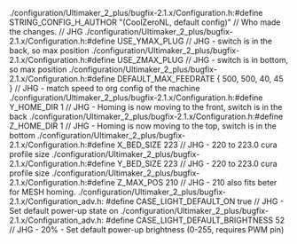 ./configuration/Ultimaker_2_plus/bugfix-2.1.x/Configuration.h:#define STRING_CONFIG_H_AUTHOR "(CoolZeroNL, default config)" // Who made the changes.    // JHG
./configuration/Ultimaker_2_plus/bugfix-2.1.x/Configuration.h:#define USE_YMAX_PLUG   // JHG - switch is in the back, so max position
./configuration/Ultimaker_2_plus/bugfix-2.1.x/Configuration.h:#define USE_ZMAX_PLUG   // JHG - switch is in bottom, so max position
./configuration/Ultimaker_2_plus/bugfix-2.1.x/Configuration.h:#define DEFAULT_MAX_FEEDRATE          { 500, 500, 40, 45 }      // JHG - match speed to org config of the machine
./configuration/Ultimaker_2_plus/bugfix-2.1.x/Configuration.h:#define Y_HOME_DIR 1     // JHG - Homing is now moving to the front, switch is in the back
./configuration/Ultimaker_2_plus/bugfix-2.1.x/Configuration.h:#define Z_HOME_DIR 1     // JHG - Homing is now moving to the top, switch is in the bottom
./configuration/Ultimaker_2_plus/bugfix-2.1.x/Configuration.h:#define X_BED_SIZE 223      // JHG - 220 to 223.0 cura profile size
./configuration/Ultimaker_2_plus/bugfix-2.1.x/Configuration.h:#define Y_BED_SIZE 223      // JHG - 220 to 223.0 cura profile size
./configuration/Ultimaker_2_plus/bugfix-2.1.x/Configuration.h:#define Z_MAX_POS 210     // JHG - 210 also fits beter for MESH homing.
./configuration/Ultimaker_2_plus/bugfix-2.1.x/Configuration_adv.h:  #define CASE_LIGHT_DEFAULT_ON true          // JHG - Set default power-up state on
./configuration/Ultimaker_2_plus/bugfix-2.1.x/Configuration_adv.h:  #define CASE_LIGHT_DEFAULT_BRIGHTNESS 52    // JHG - 20% - Set default power-up brightness (0-255, requires PWM pin)
